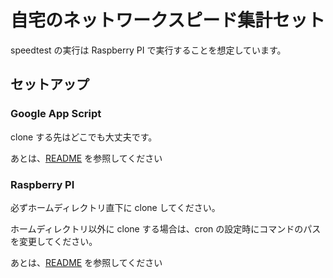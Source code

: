 # 自宅のネットワークスピード集計セット

speedtest の実行は Raspberry PI で実行することを想定しています。

## セットアップ

### Google App Script

clone する先はどこでも大丈夫です。

あとは、[README](./gas/README.md) を参照してください

### Raspberry PI

必ずホームディレクトリ直下に clone してください。

ホームディレクトリ以外に clone する場合は、cron の設定時にコマンドのパスを変更してください。

あとは、[README](./cron/README.md) を参照してください
